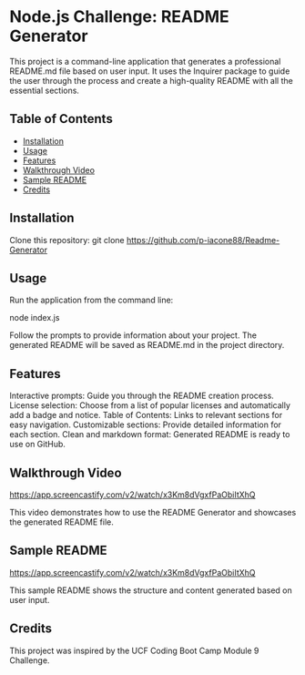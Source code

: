 # Node.js Challenge: README Generator

This project is a command-line application that generates a professional README.md file based on user input. It uses the Inquirer package to guide the user through the process and create a high-quality README with all the essential sections.

## Table of Contents
- [Installation](#installation)
- [Usage](#usage)
- [Features](#features)
- [Walkthrough Video](#walkthroughvideo)
- [Sample README](#samplereadme)
- [Credits](#credits)

## Installation

Clone this repository: git clone https://github.com/p-iacone88/Readme-Generator

## Usage

Run the application from the command line:

node index.js

Follow the prompts to provide information about your project. The generated README will be saved as README.md in the project directory.

## Features

Interactive prompts: Guide you through the README creation process.
License selection: Choose from a list of popular licenses and automatically add a badge and notice.
Table of Contents: Links to relevant sections for easy navigation.
Customizable sections: Provide detailed information for each section.
Clean and markdown format: Generated README is ready to use on GitHub.

## Walkthrough Video

https://app.screencastify.com/v2/watch/x3Km8dVgxfPaObiItXhQ

This video demonstrates how to use the README Generator and showcases the generated README file.

## Sample README

https://app.screencastify.com/v2/watch/x3Km8dVgxfPaObiItXhQ

This sample README shows the structure and content generated based on user input.

## Credits

This project was inspired by the UCF Coding Boot Camp Module 9 Challenge.
